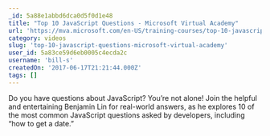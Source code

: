 ```yaml
---
_id: 5a88e1abbd6dca0d5f0d1e48
title: "Top 10 JavaScript Questions - Microsoft Virtual Academy"
url: 'https://mva.microsoft.com/en-US/training-courses/top-10-javascript-questions-17356?l=BCvhsGIgD_4505494542'
category: videos
slug: 'top-10-javascript-questions-microsoft-virtual-academy'
user_id: 5a83ce59d6eb0005c4ecda2c
username: 'bill-s'
createdOn: '2017-06-17T21:21:44.000Z'
tags: []
---
```


Do you have questions about JavaScript? You’re not alone! Join the helpful and entertaining Benjamin Lin for real-world answers, as he explores 10 of the most common JavaScript questions asked by developers, including “how to get a date.”
